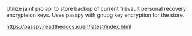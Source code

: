 Utilize jamf pro api to store backup of current filevault personal recovery encrypteion keys. Uses passpy with gnupg key encryption for the store.

https://passpy.readthedocs.io/en/latest/index.html

